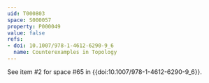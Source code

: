 ```yaml
---
uid: T000803
space: S000057
property: P000049
value: false
refs:
- doi: 10.1007/978-1-4612-6290-9_6
  name: Counterexamples in Topology
---
```


See item #2 for space #65 in {{doi:10.1007/978-1-4612-6290-9_6}}.
